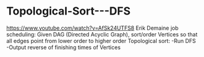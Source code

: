 # Topological-Sort---DFS
https://www.youtube.com/watch?v=AfSk24UTFS8     Erik Demaine
job scheduling:
Given DAG (Directed Acyclic Graph), sort/order Vertices so that all edges point from lower order to higher order
Topological sort:
-Run DFS
-Output reverse of finishing times of Vertices
